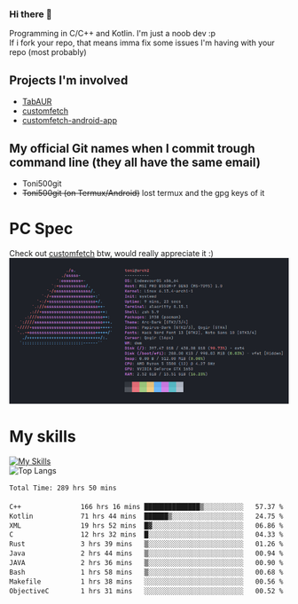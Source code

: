 ### Hi there 👋

Programming in C/C++ and Kotlin. I'm just a noob dev :p\
If i fork your repo, that means imma fix some issues I'm having with your repo (most probably)

## Projects I'm involved
 - [TabAUR](https://github.com/BurntRanch/TabAUR)
 - [customfetch](https://github.com/Toni500github/customfetch)
 - [customfetch-android-app](https://github.com/Toni500github/customfetch-android-app)

## My official Git names when I commit trough command line (they all have the same email)
* Toni500git
* ~~Toni500git (on Termux/Android)~~ lost termux and the gpg keys of it

# PC Spec
Check out [customfetch](https://github.com/Toni500github/customfetch) btw, would really appreciate it :)
![screenshot.png](https://github.com/Toni500github/customfetch/raw/main/screenshot.png)

# My skills
[![My Skills](https://skillicons.dev/icons?i=cpp,bash,kotlin,androidstudio,arch,linux&theme=light)](https://skillicons.dev)\
![Top Langs](https://github-readme-stats.vercel.app/api/top-langs/?username=Toni500github&layout=compact)

<!--START_SECTION:waka-->

```txt
Total Time: 289 hrs 50 mins

C++               166 hrs 16 mins ██████████████▒░░░░░░░░░░   57.37 %
Kotlin            71 hrs 44 mins  ██████▒░░░░░░░░░░░░░░░░░░   24.75 %
XML               19 hrs 52 mins  █▓░░░░░░░░░░░░░░░░░░░░░░░   06.86 %
C                 12 hrs 32 mins  █░░░░░░░░░░░░░░░░░░░░░░░░   04.33 %
Rust              3 hrs 39 mins   ▒░░░░░░░░░░░░░░░░░░░░░░░░   01.26 %
Java              2 hrs 44 mins   ▒░░░░░░░░░░░░░░░░░░░░░░░░   00.94 %
JAVA              2 hrs 36 mins   ▒░░░░░░░░░░░░░░░░░░░░░░░░   00.90 %
Bash              1 hrs 58 mins   ▒░░░░░░░░░░░░░░░░░░░░░░░░   00.68 %
Makefile          1 hrs 38 mins   ░░░░░░░░░░░░░░░░░░░░░░░░░   00.56 %
ObjectiveC        1 hrs 31 mins   ░░░░░░░░░░░░░░░░░░░░░░░░░   00.52 %
```

<!--END_SECTION:waka-->
